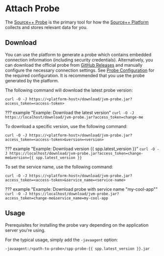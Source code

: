 # Attach Probe

The [Source++ Probe](../technology/probes/README.md) is the primary tool for how the [Source++ Platform](../technology/platform/README.md) collects and stores relevant data for you.

## Download

You can use the platform to generate a probe which contains embedded connection information (including security credentials). Alternatively, you can download the official probe from [GitHub Releases]() and manually configure the necessary connection settings. See [Probe Configuration](../technology/probes/README.md) for the required configuration. It is recommended that you use the probe generated by the platform.

The following command will download the latest probe version:

```shell
curl -O -J https://<platform-host>/download/jvm-probe.jar?access_token=<access-token>
```

??? example "Example: Download the latest version"
    ```
    curl -O -J https://localhost/download/jvm-probe.jar?access_token=change-me
    ```

To download a specific version, use the following command:

```shell
curl -O -J https://<platform-host>/download/jvm-probe.jar?access_token=<access-token>&version=<version>
```

??? example "Example: Download version {{ spp.latest_version }}"
    ```
    curl -O -J https://localhost/download/jvm-probe.jar?access_token=change-me&version={{ spp.latest_version }}
    ```

To set the service name, use the following command:

```shell
curl -O -J https://<platform-host>/download/jvm-probe.jar?access_token=<access-token>&service_name=<service-name>
```

??? example "Example: Download probe with service name "my-cool-app""
    ```
    curl -O -J https://localhost/download/jvm-probe.jar?access_token=change-me&service_name=my-cool-app
    ```

## Usage

Prerequisites for installing the probe vary depending on the application server you're using.

For the typical usage, simply add the `-javaagent` option:

```
-javaagent:/<path-to-probe>/spp-probe-{{ spp.latest_version }}.jar
```
